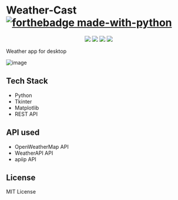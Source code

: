 # Weather-Cast    [![forthebadge made-with-python](http://ForTheBadge.com/images/badges/made-with-python.svg)](https://www.python.org/)
<p align="center">
  <img src="https://api.visitorbadge.io/api/visitors?path=https%3A%2F%2Fgithub.com%2Freshmaharidhas%2FWeather-Cast&labelColor=%23000000&countColor=%2300ff00&style=plastic&labelStyle=none"/>
  <img src="https://img.shields.io/github/watchers/reshmaharidhas/Weather-Cast"/>
  <img src="https://img.shields.io/github/languages/top/reshmaharidhas/Weather-Cast?labelColor=%23000000"/>
  <img src="https://img.shields.io/github/license/reshmaharidhas/Weather-Cast?labelColor=%23000000"/>
</p>
Weather app for desktop

![image](https://github.com/user-attachments/assets/b9a8a4ba-f915-44c7-9ffc-9a793d45a244)


## Tech Stack
- Python
- Tkinter
- Matplotlib
- REST API

## API used
- OpenWeatherMap API
- WeatherAPI API
- apiip API

## License
MIT License
